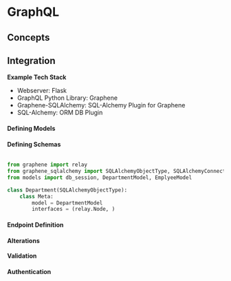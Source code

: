 # GraphQL





## Concepts





## Integration



**Example Tech Stack**

- Webserver: Flask
- GraphQL Python Library: Graphene
- Graphene-SQLAlchemy: SQL-Alchemy Plugin for Graphene
- SQL-Alchemy: ORM DB Plugin





#### Defining Models





#### Defining Schemas

```python

from graphene import relay
from graphene_sqlalchemy import SQLAlchemyObjectType, SQLAlchemyConnectionField
from models import db_session, DepartmentModel, EmplyeeModel

class Department(SQLAlchemyObjectType):
    class Meta:
        model = DepartmentModel
        interfaces = (relay.Node, )


```





#### Endpoint Definition





#### Alterations





**Validation**





#### Authentication













